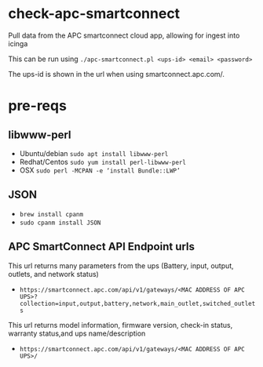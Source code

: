 # check-apc-smartconnect
Pull data from the APC smartconnect cloud app, allowing for ingest into icinga

This can be run using `./apc-smartconnect.pl <ups-id> <email> <password>`

The ups-id is shown in the url when using smartconnect.apc.com/.
# pre-reqs

## libwww-perl
 - Ubuntu/debian
 `sudo apt install libwww-perl`
 - Redhat/Centos
 `sudo yum install perl-libwww-perl` 
 - OSX
 `sudo perl -MCPAN -e ‘install Bundle::LWP’`


 ## JSON
- `brew install cpanm`
- `sudo cpanm install JSON`


## APC SmartConnect API Endpoint urls
This url returns many parameters from the ups (Battery, input, output, outlets, and network status)
- `https://smartconnect.apc.com/api/v1/gateways/<MAC ADDRESS OF APC UPS>?collection=input,output,battery,network,main_outlet,switched_outlets`

This url returns model information, firmware version, check-in status, warranty status,and ups name/description
- `https://smartconnect.apc.com/api/v1/gateways/<MAC ADDRESS OF APC UPS>/`
